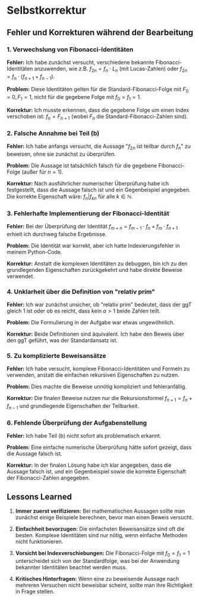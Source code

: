 # Selbstkorrektur

## Fehler und Korrekturen während der Bearbeitung

### 1. Verwechslung von Fibonacci-Identitäten
**Fehler:** Ich habe zunächst versucht, verschiedene bekannte Fibonacci-Identitäten anzuwenden, wie z.B. $f_{2n} = f_n \cdot L_n$ (mit Lucas-Zahlen) oder $f_{2n} = f_n \cdot (f_{n+1} + f_{n-1})$.

**Problem:** Diese Identitäten gelten für die Standard-Fibonacci-Folge mit $F_0 = 0, F_1 = 1$, nicht für die gegebene Folge mit $f_0 = f_1 = 1$.

**Korrektur:** Ich musste erkennen, dass die gegebene Folge um einen Index verschoben ist: $f_n = F_{n+1}$ (wobei $F_n$ die Standard-Fibonacci-Zahlen sind).

### 2. Falsche Annahme bei Teil (b)
**Fehler:** Ich habe anfangs versucht, die Aussage "$f_{2n}$ ist teilbar durch $f_n$" zu beweisen, ohne sie zunächst zu überprüfen.

**Problem:** Die Aussage ist tatsächlich falsch für die gegebene Fibonacci-Folge (außer für $n=1$).

**Korrektur:** Nach ausführlicher numerischer Überprüfung habe ich festgestellt, dass die Aussage falsch ist und ein Gegenbeispiel angegeben. Die korrekte Eigenschaft wäre: $f_n | f_{kn}$ für alle $k \in \mathbb{N}$.

### 3. Fehlerhafte Implementierung der Fibonacci-Identität
**Fehler:** Bei der Überprüfung der Identität $f_{m+n} = f_{m-1} \cdot f_n + f_m \cdot f_{n+1}$ erhielt ich durchweg falsche Ergebnisse.

**Problem:** Die Identität war korrekt, aber ich hatte Indexierungsfehler in meinem Python-Code.

**Korrektur:** Anstatt die komplexen Identitäten zu debuggen, bin ich zu den grundlegenden Eigenschaften zurückgekehrt und habe direkte Beweise verwendet.

### 4. Unklarheit über die Definition von "relativ prim"
**Fehler:** Ich war zunächst unsicher, ob "relativ prim" bedeutet, dass der ggT gleich 1 ist oder ob es reicht, dass kein $a > 1$ beide Zahlen teilt.

**Problem:** Die Formulierung in der Aufgabe war etwas ungewöhnlich.

**Korrektur:** Beide Definitionen sind äquivalent. Ich habe den Beweis über den ggT geführt, was der Standardansatz ist.

### 5. Zu komplizierte Beweisansätze
**Fehler:** Ich habe versucht, komplexe Fibonacci-Identitäten und Formeln zu verwenden, anstatt die einfachen rekursiven Eigenschaften zu nutzen.

**Problem:** Dies machte die Beweise unnötig kompliziert und fehleranfällig.

**Korrektur:** Die finalen Beweise nutzen nur die Rekursionsformel $f_{n+1} = f_n + f_{n-1}$ und grundlegende Eigenschaften der Teilbarkeit.

### 6. Fehlende Überprüfung der Aufgabenstellung
**Fehler:** Ich habe Teil (b) nicht sofort als problematisch erkannt.

**Problem:** Eine einfache numerische Überprüfung hätte sofort gezeigt, dass die Aussage falsch ist.

**Korrektur:** In der finalen Lösung habe ich klar angegeben, dass die Aussage falsch ist, und ein Gegenbeispiel sowie die korrekte Eigenschaft der Fibonacci-Zahlen angegeben.

## Lessons Learned

1. **Immer zuerst verifizieren:** Bei mathematischen Aussagen sollte man zunächst einige Beispiele berechnen, bevor man einen Beweis versucht.

2. **Einfachheit bevorzugen:** Die einfachsten Beweisansätze sind oft die besten. Komplexe Identitäten sind nur nötig, wenn einfache Methoden nicht funktionieren.

3. **Vorsicht bei Indexverschiebungen:** Die Fibonacci-Folge mit $f_0 = f_1 = 1$ unterscheidet sich von der Standardfolge, was bei der Anwendung bekannter Identitäten beachtet werden muss.

4. **Kritisches Hinterfragen:** Wenn eine zu beweisende Aussage nach mehreren Versuchen nicht beweisbar scheint, sollte man ihre Richtigkeit in Frage stellen.